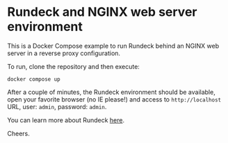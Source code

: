 # Rundeck and NGINX web server environment

This is a Docker Compose example to run Rundeck behind an NGINX web server in a reverse proxy configuration.

To run, clone the repository and then execute:

`docker compose up`

After a couple of minutes, the Rundeck environment should be available, open your favorite browser (no IE please!) and access to `http://localhost` URL, user: `admin`, password: `admin`.

You can learn more about Rundeck [here](https://docs.rundeck.com/docs/about/introduction.html).

Cheers.
